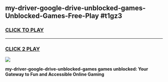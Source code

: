 
## my-driver-google-drive-unblocked-games-Unblocked-Games-Free-Play #t1gz3
<h3>
<a href="https://us.freeplayer.one?title=my-driver-google-drive-unblocked-games&ref=9M">CLICK TO PLAY</a></h3>
<hr>

<h3>
<a href="https://us.freeplayer.one?title=my-driver-google-drive-unblocked-games&ref=9M">CLICK 2 PLAY</a>
  
</h3>

<a href="https://us.freeplayer.one?title=my-driver-google-drive-unblocked-games&ref=9M"><img src="https://clearcache.store/games.png"></a>


**my-driver-google-drive-unblocked-games games unblocked: Your Gateway to Fun and Accessible Online Gaming**

